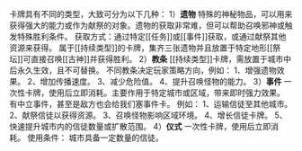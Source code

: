 卡牌具有不同的类型，大致可分为以下几种：
	1）**遗物**
	特殊的神秘物品，可以用来获得强大的能力或作为献祭的对象。遗物的获取非常难，但可以帮助召唤邪神或触发特殊胜利条件。
		获取方式：通过特定[[任务]]或[[事件]]获取，或通过献祭其他资源来获得。
		属于[[持续类型]]的卡牌，集齐三张遗物并且放置于特定地形[[祭坛]]可直接召唤[[古神]]并获得胜利。
	2）**教条**
	[[持续类型]]卡牌，需放置于城市中后永久生效，且不可替换。
	不同教条决定玩家策略方向，例如：
		1、增强遗物效果。
		2、增加传播速度。
		3、减少危险值。
		4、提升召唤怪物的能力。
	3）**事件**
	一次性卡牌，使用后立即消耗。主要作用于特定城市或区域，带来即时强力效果。
	有中立事件，甚至是敌方也会给我们塞事件卡。
	例如：
		1、运输信徒至其他城市。
		2、献祭信徒以获得资源。
		3、召唤怪物影响区域环境。
		4、增长信徒卡牌。
		5、快速提升城市内的信徒数量或扩散范围。
	4）**仪式**
	一次性卡牌，使用后立即消耗。
	使用条件：
		城市具备一定数量的信徒。
